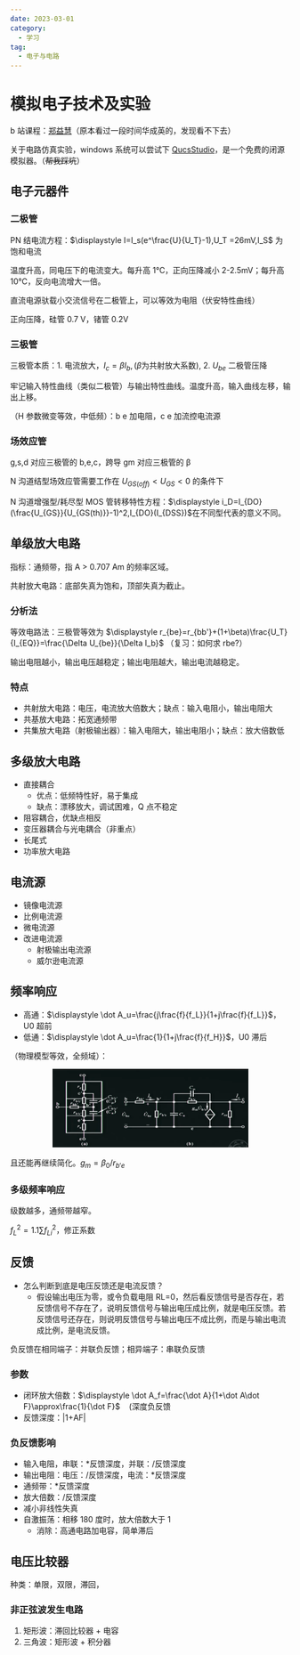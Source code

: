```yaml
---
date: 2023-03-01
category:
  - 学习
tag:
  - 电子与电路
---
```


# 模拟电子技术及实验

b 站课程：[郑益慧](https://www.bilibili.com/video/BV1Gt411b7Zq)（原本看过一段时间华成英的，发现看不下去）

关于电路仿真实验，windows 系统可以尝试下 [QucsStudio](http://qucsstudio.de/)，是一个免费的闭源模拟器。（~~帮我踩坑~~）

## 电子元器件

### 二极管

PN 结电流方程：<span v-pre>$\displaystyle I=I_s(e^\frac{U}{U_T}-1),U_T =26mV,I_S$</span> 为饱和电流

温度升高，同电压下的电流变大。每升高 1℃，正向压降减小 2-2.5mV；每升高 10℃，反向电流增大一倍。

直流电源驮载小交流信号在二极管上，可以等效为电阻（伏安特性曲线）

正向压降，硅管 0.7 V，锗管 0.2V

### 三极管

三极管本质：1. 电流放大，<span v-pre>$\displaystyle I_c = \beta I_b,(\beta\text{为共射放大系数})$</span>, 2. <span v-pre>$\displaystyle U_{be}$</span> 二极管压降

牢记输入特性曲线（类似二极管）与输出特性曲线。温度升高，输入曲线左移，输出上移。

（H 参数微变等效，中低频）：b e 加电阻，c e 加流控电流源

### 场效应管

g,s,d 对应三极管的 b,e,c，跨导 gm 对应三极管的 β

N 沟道结型场效应管需要工作在 <span v-pre>$\displaystyle U_{GS(off)}<U_{GS}<0$</span> 的条件下

N 沟道增强型/耗尽型 MOS 管转移特性方程：<span v-pre>$\displaystyle i_D=I_{DO}(\frac{U_{GS}}{U_{GS(th)}}-1)^2,I_{DO}(I_{DSS})$</span>在不同型代表的意义不同。

## 单级放大电路

指标：通频带，指 A > 0.707 Am 的频率区域。

共射放大电路：底部失真为饱和，顶部失真为截止。

### 分析法

等效电路法：三极管等效为 <span v-pre>$\displaystyle r_{be}=r_{bb'}+(1+\beta)\frac{U_T}{I_{EQ}}=\frac{\Delta U_{be}}{\Delta I_b}$</span> （复习：如何求 rbe?）

输出电阻越小，输出电压越稳定；输出电阻越大，输出电流越稳定。

### 特点

- 共射放大电路：电压，电流放大倍数大；缺点：输入电阻小，输出电阻大
- 共基放大电路：拓宽通频带
- 共集放大电路（射极输出器）：输入电阻大，输出电阻小；缺点：放大倍数低

## 多级放大电路

- 直接耦合
  - 优点：低频特性好，易于集成
  - 缺点：漂移放大，调试困难，Q 点不稳定
- 阻容耦合，优缺点相反
- 变压器耦合与光电耦合（非重点）
- 长尾式
- 功率放大电路

## 电流源

- 镜像电流源
- 比例电流源
- 微电流源
- 改进电流源
  - 射极输出电流源
  - 威尔逊电流源

## 频率响应

- 高通：<span v-pre>$\displaystyle \dot A_u=\frac{j\frac{f}{f_L}}{1+j\frac{f}{f_L}}$</span>，U0 超前
- 低通：<span v-pre>$\displaystyle \dot A_u=\frac{1}{1+j\frac{f}{f_H}}$</span>，U0 滞后

（物理模型等效，全频域）：

<div style="text-align: center;">
<img alt="物理模型等效" src="/images/learning/analog_circuit/1.png"  width="70%" height="70%"/>
</div>

且还能再继续简化。<span v-pre>$\displaystyle g_m=\beta_0/r_{b'e}$</span>

### 多级频率响应

级数越多，通频带越窄。

<span v-pre>$\displaystyle f_L^2=1.1\sum f_{Li}^2$</span>，修正系数

## 反馈

- 怎么判断到底是电压反馈还是电流反馈？
  - 假设输出电压为零，或令负载电阻 RL=0，然后看反馈信号是否存在，若反馈信号不存在了，说明反馈信号与输出电压成比例，就是电压反馈。若反馈信号还存在，则说明反馈信号与输出电压不成比例，而是与输出电流成比例，是电流反馈。

负反馈在相同端子：并联负反馈；相异端子：串联负反馈

### 参数

- 闭环放大倍数：<span v-pre>$\displaystyle \dot A_f=\frac{\dot A}{1+\dot A\dot F}\approx\frac{1}{\dot F}$</span> &nbsp;&nbsp;&nbsp;(深度负反馈
- 反馈深度：|1+AF|

### 负反馈影响

- 输入电阻，串联：\*反馈深度，并联：/反馈深度
- 输出电阻：电压：/反馈深度，电流：\*反馈深度
- 通频带：\*反馈深度
- 放大倍数：/反馈深度
- 减小非线性失真
- 自激振荡：相移 180 度时，放大倍数大于 1
  - 消除：高通电路加电容，简单滞后

## 电压比较器

种类：单限，双限，滞回，

### 非正弦波发生电路

1. 矩形波：滞回比较器 + 电容
2. 三角波：矩形波 + 积分器
